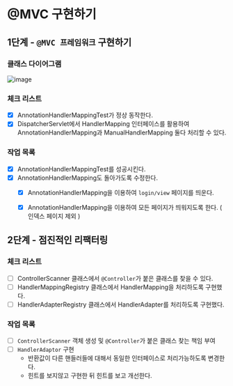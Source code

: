 # @MVC 구현하기

## 1단계 - `@MVC 프레임워크` 구현하기

### 클래스 다이어그램

![image](https://user-images.githubusercontent.com/52696169/190914907-beb1d419-d550-4b4e-9f4d-b3948fbb551b.png)

### 체크 리스트

- [x] AnnotationHandlerMappingTest가 정상 동작한다.
- [x] DispatcherServlet에서 HandlerMapping 인터페이스를 활용하여 AnnotationHandlerMapping과 ManualHandlerMapping 둘다 처리할 수 있다.

### 작업 목록

- [x] AnnotationHandlerMappingTest를 성공시킨다.
- [x] AnnotationHandlerMapping도 돌아가도록 수정한다.
  - [x] AnnotationHandlerMapping을 이용하여 `login/view` 페이지를 띄운다.
  - [x] AnnotationHandlerMapping을 이용하여 모든 페이지가 띄워지도록 한다. ( 인덱스 페이지 제외 )


## 2단계 - 점진적인 리팩터링

### 체크 리스트

- [ ] ControllerScanner 클래스에서 `@Controller`가 붙은 클래스를 찾을 수 있다.
- [ ] HandlerMappingRegistry 클래스에서 HandlerMapping을 처리하도록 구현했다.
- [ ] HandlerAdapterRegistry 클래스에서 HandlerAdapter를 처리하도록 구현했다.

### 작업 목록

- [ ] `ControllerScanner` 객체 생성 및 `@Controller`가 붙은 클래스 찾는 책임 부여
- [ ] `HandlerAdaptor` 구현
  - 반환값이 다른 핸들러들에 대해서 동일한 인터페이스로 처리가능하도록 변경한다.
  - 힌트를 보지않고 구현한 뒤 힌트를 보고 개선한다.
